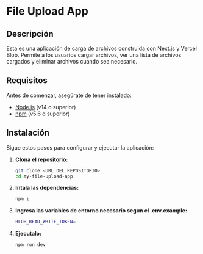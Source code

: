 # File Upload App

## Descripción

Esta es una aplicación de carga de archivos construida con Next.js y Vercel Blob. Permite a los usuarios cargar archivos, ver una lista de archivos cargados y eliminar archivos cuando sea necesario.

## Requisitos

Antes de comenzar, asegúrate de tener instalado:

- [Node.js](https://nodejs.org/) (v14 o superior)
- [npm](https://www.npmjs.com/) (v5.6 o superior)

## Instalación

Sigue estos pasos para configurar y ejecutar la aplicación:

1. **Clona el repositorio:**

   ```bash
   git clone <URL_DEL_REPOSITORIO>
   cd my-file-upload-app

2. **Intala las dependencias:**
    ```bash
    npm i

3. **Ingresa las variables de entorno necesario segun el .env.example:**
    ```bash
    BLOB_READ_WRITE_TOKEN=

4. **Ejecutalo:**
    ```bash
    npm run dev